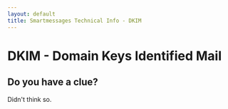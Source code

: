 ```yaml
---
layout: default
title: Smartmessages Technical Info - DKIM
---
```

# DKIM - Domain Keys Identified Mail

## Do you have a clue?

Didn't think so.